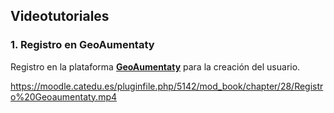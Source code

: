 ## Videotutoriales

### 1\. Registro en GeoAumentaty

Registro en la plataforma **[GeoAumentaty](http://geo.aumentaty.com/info/)** para la creación del usuario.

https://moodle.catedu.es/pluginfile.php/5142/mod_book/chapter/28/Registro%20Geoaumentaty.mp4